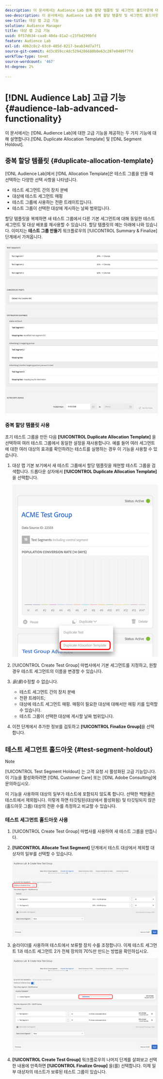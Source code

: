 ```yaml
---
description: 이 문서에서는 Audience Lab 중복 할당 템플릿 및 세그먼트 홀드아웃에 대한 고급 기능을 제공하는 두 가지 기능에 대해 설명합니다.
seo-description: 이 문서에서는 Audience Lab 중복 할당 템플릿 및 세그먼트 홀드아웃에 대한 고급 기능을 제공하는 두 가지 기능에 대해 설명합니다.
seo-title: 대상 랩 고급 기능
solution: Audience Manager
title: 대상 랩 고급 기능
uuid: 0f57d634-caa0-40da-81a2-c23fbd299bfd
feature: Audience Lab
exl-id: 40b2c8c2-63c0-485d-8217-beab34d7a7f1
source-git-commit: 4d3c859cc4dc5294286680b0e63c287e0409f7fd
workflow-type: tm+mt
source-wordcount: '467'
ht-degree: 2%

---
```


# [!DNL Audience Lab] 고급 기능  {#audience-lab-advanced-functionality}

이 문서에서는 [!DNL Audience Lab]에 대한 고급 기능을 제공하는 두 가지 기능에 대해 설명합니다.[!DNL Duplicate Allocation Template] 및 [!DNL Segment Holdout].

## 중복 할당 템플릿 {#duplicate-allocation-template}

<!-- 
<p>The <b>Allocation Template</b> represents how you split a test group into test segments and the way the test segments are mapped to destinations. </p>
 -->

[!DNL Audience Lab]에서 [!DNL Allocation Template]은 테스트 그룹을 만들 때 선택하는 다양한 선택 사항을 나타냅니다.

* 테스트 세그먼트 간의 장치 분배
* 대상에 테스트 세그먼트 매핑
* 테스트 그룹에 사용하는 전환 트레이트입니다.
* 테스트 그룹이 선택한 대상에 게시하는 날짜 범위입니다.

할당 템플릿을 복제하면 새 테스트 그룹에서 다른 기본 세그먼트에 대해 동일한 테스트 세그먼트 및 대상 배포를 재사용할 수 있습니다. 할당 템플릿의 예는 아래에 나와 있습니다. 이미지는 **테스트 그룹 만들기** 워크플로우의 [!UICONTROL Summary & Finalize] 단계에서 가져옵니다.

![](assets/allocation_template_3.png)

<!--
With the option to duplicate allocation templates, you can increase your productivity when running multivariate tests as part of multivariate campaigns.
-->

### 중복 할당 템플릿 사용

초기 테스트 그룹을 만든 다음 **[!UICONTROL Duplicate Allocation Template]** 을 선택하여 여러 테스트 그룹에서 동일한 설정을 재사용합니다. 예를 들어 여러 세그먼트에 대한 여러 대상의 효과를 확인하려는 테스트를 실행하는 경우 이 기능을 사용할 수 있습니다.

1. 대상 랩 기본 보기에서 새 테스트 그룹에서 할당 템플릿을 재현할 테스트 그룹을 검색합니다. 드롭다운 상자에서 **[!UICONTROL Duplicate Allocation Template]** 을 선택합니다.

   ![](assets/duplicate-allocation-template.png)

2. [!UICONTROL Create Test Group] 마법사에서 기본 세그먼트를 지정하고, 원할 경우 테스트 세그먼트의 이름을 변경할 수 있습니다.
3. *을(를)*&#x200B;수정할 수 없습니다.

   * 테스트 세그먼트 간의 장치 분배
   * 전환 트레이트;
   * 대상에 테스트 세그먼트 매핑. 매핑이 필요한 대상에 대해서만 매핑 키를 입력할 수 있습니다.
   * 테스트 그룹이 선택한 대상에 게시할 날짜 범위입니다.

4. 이전 단계에서 추가한 정보를 검토하고 **[!UICONTROL Finalize Group]**&#x200B;을 선택합니다.

## 테스트 세그먼트 홀드아웃 {#test-segment-holdout}

>[!NOTE]
>
>[!UICONTROL Test Segment Holdout] 는 고객 요청 시 활성화된 고급 기능입니다. 이 기능을 활성화하려면 [!DNL Customer Care] 또는 [!DNL Adobe Consulting]에 문의하십시오.

이 기능을 사용하여 대상의 일부가 테스트에 포함되지 않도록 합니다. 선택한 백분율은 테스트에서 제외됩니다. 이렇게 하면 타깃팅된(대상에서 활성화됨) 및 타깃팅되지 않은(홀드아웃 그룹) 대상의 전환 수를 측정하고 비교할 수 있습니다.

<!--
<p>Note that this option is different to the control segment because it subtracts the percentage ................. You can withhold an audience group and still use a control segment. </p>
-->

### 테스트 세그먼트 홀드아웃 사용

1. [!UICONTROL Create Test Group] 마법사를 사용하여 새 테스트 그룹을 만듭니다.
1. **[!UICONTROL Allocate Test Segment]** 단계에서 테스트 대상에서 제외할 대상자의 일부를 선택할 수 있습니다.

   ![목록 항목](assets/test-segment-holdout.png)

1. 슬라이더를 사용하여 테스트에서 보류할 장치 수를 조정합니다. 이제 테스트 세그먼트 1과 테스트 세그먼트 2가 전체 장치의 70%만 만드는 방법을 확인하십시오.

   ![](assets/test-segment-holdout-selected.png)

1. **[!UICONTROL Create Test Group]** 워크플로우의 나머지 단계를 살펴보고 선택한 내용에 만족하면 **[!UICONTROL Finalize Group]** 을(를) 선택합니다. 이제 일부 대상자의 테스트가 보류된 테스트 그룹이 있습니다.
